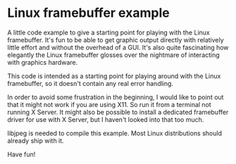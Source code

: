 # Linux framebuffer example
A little code example to give a starting point for playing with the Linux framebuffer. It's fun to be able to get graphic output directly with relatively little effort and without the overhead of a GUI. It's also quite fascinating how elegantly the Linux framebuffer glosses over the nightmare of interacting with graphics hardware.

This code is intended as a starting point for playing around with the Linux framebuffer, so it doesn't contain any real error handling.

In order to avoid some frustration in the beginning, I would like to point out that it might not work if you are using X11. So run it from a terminal not running X Server. It might also be possible to install a dedicated framebuffer driver for use with X Server, but I haven't looked into that too much.

libjpeg is needed to compile this example. Most Linux distributions should already ship with it.

Have fun!
